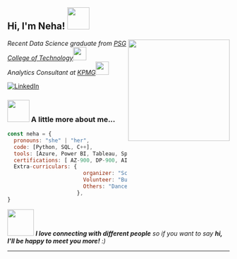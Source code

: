 <h2> Hi, I'm Neha! <img src="https://media.giphy.com/media/mGcNjsfWAjY5AEZNw6/giphy.gif" width="50"></h2>
<img align='right' src="https://media.giphy.com/media/ieyl9zmCjO4b4t6qoY/giphy.gif" width="230">
<p><em>Recent Data Science graduate from <a href="https://www.psgtech.edu">PSG College of Technology</a><img src="https://media.giphy.com/media/fYSnHlufseco8Fh93Z/giphy.gif" width="30"></br>Analytics Consultant at <a href="https://home.kpmg/in/en/home.html">KPMG</a><img src="https://media.giphy.com/media/WUlplcMpOCEmTGBtBW/giphy.gif" width="30"> 
</em></p>

<a href="https://www.linkedin.com/in/nehasathish/">
<img src="https://img.shields.io/badge/-LinkedIn-%233781da" alt="LinkedIn"/></a>


### <img src="https://media.giphy.com/media/VgCDAzcKvsR6OM0uWg/giphy.gif" width="50"> A little more about me...  

```javascript
const neha = {
  pronouns: "she" | "her",
  code: [Python, SQL, C++],
  tools: [Azure, Power BI, Tableau, Spyder, Jupyter, Docker],
  certifications: [ AZ-900, DP-900, AI-900, DP-203],
  Extra-curriculars: {
                        organizer: "Science Exhibition","Football Tournament",
                        Volunteer: "Bushwalker","Marshal at Parkrun",
                        Others: "Dancer", "Proudly me-made wardrobe", "photographer"
                      },
}
```

<img src="https://media.giphy.com/media/LnQjpWaON8nhr21vNW/giphy.gif" width="60"> <em><b>I love connecting with different people</b> so if you want to say <b>hi, I'll be happy to meet you more!</b> :)</em>

---
